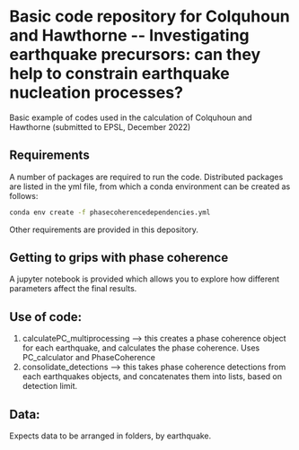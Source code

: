 # Basic code repository for Colquhoun and Hawthorne -- Investigating earthquake precursors: can they help to constrain earthquake nucleation processes?

Basic example of codes used in the calculation of Colquhoun and Hawthorne (submitted to EPSL, December 2022)

## Requirements
A number of packages are required to run the code. Distributed packages are listed in the yml file, from which a conda environment can be created as follows:
```bash
conda env create -f phasecoherencedependencies.yml
```

Other requirements are provided in this depository.

## Getting to grips with phase coherence
A jupyter notebook is provided which allows you to explore how different parameters affect the final results. 

## Use of code:
1. calculatePC_multiprocessing --> this creates a phase coherence object for each earthquake, and calculates the phase coherence. Uses PC_calculator and PhaseCoherence
2. consolidate_detections --> this takes phase coherence detections from each earthquakes objects, and concatenates them into lists, based on detection limit. 

## Data:
Expects data to be arranged in folders, by earthquake. 
